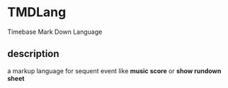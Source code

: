 # TMDLang

Timebase Mark Down Language

## description

a markup language for sequent event like **music score** or **show rundown sheet**
